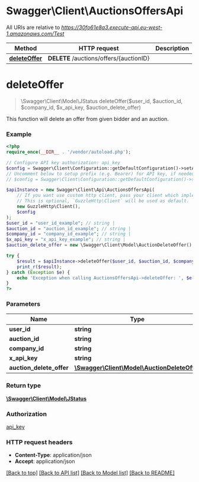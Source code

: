 # Swagger\Client\AuctionsOffersApi

All URIs are relative to *https://30fo61e8a3.execute-api.eu-west-1.amazonaws.com/Test*

Method | HTTP request | Description
------------- | ------------- | -------------
[**deleteOffer**](AuctionsOffersApi.md#deleteOffer) | **DELETE** /auctions/offers/{auctionID} | 


# **deleteOffer**
> \Swagger\Client\Model\JStatus deleteOffer($user_id, $auction_id, $company_id, $x_api_key, $auction_delete_offer)



This function will delete an offer from given bidder and an auction.

### Example
```php
<?php
require_once(__DIR__ . '/vendor/autoload.php');

// Configure API key authorization: api_key
$config = Swagger\Client\Configuration::getDefaultConfiguration()->setApiKey('x-api-key', 'YOUR_API_KEY');
// Uncomment below to setup prefix (e.g. Bearer) for API key, if needed
// $config = Swagger\Client\Configuration::getDefaultConfiguration()->setApiKeyPrefix('x-api-key', 'Bearer');

$apiInstance = new Swagger\Client\Api\AuctionsOffersApi(
    // If you want use custom http client, pass your client which implements `GuzzleHttp\ClientInterface`.
    // This is optional, `GuzzleHttp\Client` will be used as default.
    new GuzzleHttp\Client(),
    $config
);
$user_id = "user_id_example"; // string | 
$auction_id = "auction_id_example"; // string | 
$company_id = "company_id_example"; // string | 
$x_api_key = "x_api_key_example"; // string | 
$auction_delete_offer = new \Swagger\Client\Model\AuctionDeleteOffer(); // \Swagger\Client\Model\AuctionDeleteOffer | 

try {
    $result = $apiInstance->deleteOffer($user_id, $auction_id, $company_id, $x_api_key, $auction_delete_offer);
    print_r($result);
} catch (Exception $e) {
    echo 'Exception when calling AuctionsOffersApi->deleteOffer: ', $e->getMessage(), PHP_EOL;
}
?>
```

### Parameters

Name | Type | Description  | Notes
------------- | ------------- | ------------- | -------------
 **user_id** | **string**|  |
 **auction_id** | **string**|  |
 **company_id** | **string**|  |
 **x_api_key** | **string**|  |
 **auction_delete_offer** | [**\Swagger\Client\Model\AuctionDeleteOffer**](../Model/AuctionDeleteOffer.md)|  |

### Return type

[**\Swagger\Client\Model\JStatus**](../Model/JStatus.md)

### Authorization

[api_key](../../README.md#api_key)

### HTTP request headers

 - **Content-Type**: application/json
 - **Accept**: application/json

[[Back to top]](#) [[Back to API list]](../../README.md#documentation-for-api-endpoints) [[Back to Model list]](../../README.md#documentation-for-models) [[Back to README]](../../README.md)

